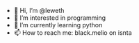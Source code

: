 - 👋 Hi, I’m @leweth
- 👀 I’m interested in programming
- 🌱 I’m currently learning python
- 📫 How to reach me: black.melio on isnta

<!---
leweth/leweth is a ✨ special ✨ repository because its `README.md` (this file) appears on your GitHub profile.
You can click the Preview link to take a look at your changes.
--->
